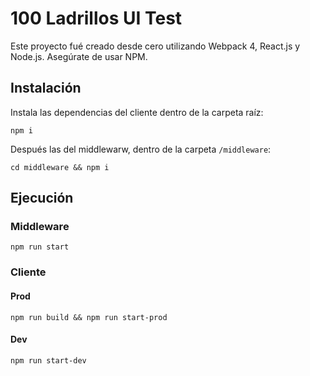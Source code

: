# 100 Ladrillos UI Test
Este proyecto fué creado desde cero utilizando Webpack 4, React.js y Node.js. Asegúrate de usar NPM.
## Instalación

Instala las dependencias del cliente dentro de la carpeta raíz:

`npm i`

Después las del middlewarw, dentro de la carpeta `/middleware`:

`cd middleware && npm i`

## Ejecución

### Middleware

`npm run start`

### Cliente

#### Prod
`npm run build && npm run start-prod`

#### Dev

`npm run start-dev`




